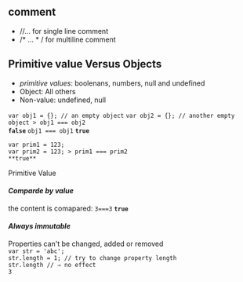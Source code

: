 ## comment 
- //... for single line comment
- /* ... * / for multiline comment

## Primitive value Versus Objects
- *primitive values*: boolenans, numbers, null and undefined
- Object: All others
- Non-value: undefined, null

`var obj1 = {}; // an empty object`	
`var obj2 = {}; // another empty`	
`object > obj1 === obj2`	
**`false`**	
`obj1 === obj1`	
**`true`**

`var prim1 = 123;`	
`var prim2 = 123; > prim1 === prim2`	
`**true**`	

Primitive Value
####  *Comparde by value*
the content is comapared:
`3===3`
**`true`**

####  *Always immutable*  	
Properties can't be changed, added or removed		
`var str = 'abc';`	
`str.length = 1; // try to change property length`	
`str.length // ⇒ no effect` 	
`3`

